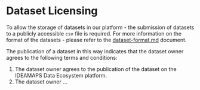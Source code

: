 # Dataset Licensing

To allow the storage of datasets in our platform - the submission of datasets to a publicly accessible `csv` file is required. For more information on the format of the datasets - please refer to the [dataset-format.md](dataset-format.md) document.

The publication of a dataset in this way indicates that the dataset owner agrees to the following terms and conditions:

1. The dataset owner agrees to the publication of the dataset on the IDEAMAPS Data Ecosystem platform.
2. The dataset owner ... 

